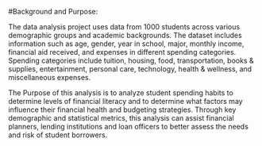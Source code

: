 #Background and Purpose:

The data analysis project uses data from 1000 students across various demographic groups and academic backgrounds.
The dataset includes information such as age, gender, year in school, major, monthly income, financial aid received, and expenses in different spending categories.
Spending categories include tuition, housing, food, transportation, books & supplies, entertainment, personal care, technology, health & wellness, and miscellaneous expenses.

The Purpose of this analysis is to analyze student spending habits to determine levels of financial literacy and to determine what factors may influence their financial health and budgeting strategies. Through key demographic and statistical metrics, this analysis can assist financial planners, lending institutions and loan officers to better assess the needs and risk of student borrowers.
